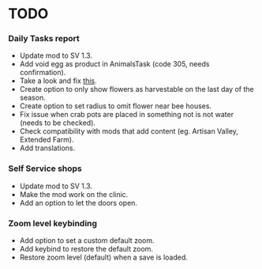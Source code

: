 # TODO

### Daily Tasks report
* Update mod to SV 1.3.
* Add void egg as product in AnimalsTask (code 305, needs confirmation).
* Take a look and fix [this](https://log.smapi.io/sWNwTFzq).
* Create option to only show flowers as harvestable on the last day of the season.
* Create option to set radius to omit flower near bee houses.
* Fix issue when crab pots are placed in something not is not water (needs to be checked).
* Check compatibility with mods that add content (eg. Artisan Valley, Extended Farm).
* Add translations.

### Self Service shops
* Update mod to SV 1.3.
* Make the mod work on the clinic.
* Add an option to let the doors open.

### Zoom level keybinding
* Add option to set a custom default zoom.
* Add keybind to restore the default zoom.
* Restore zoom level (default) when a save is loaded.
